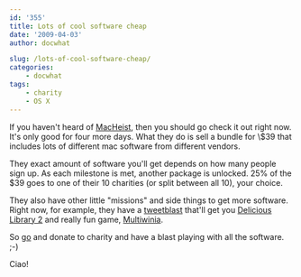 ```yaml
---
id: '355'
title: Lots of cool software cheap
date: '2009-04-03'
author: docwhat

slug: /lots-of-cool-software-cheap/
categories:
    - docwhat
tags:
    - charity
    - OS X
---
```


If you haven\'t heard of [MacHeist](http://www.macheist.com/bundle/u/314119/),
then you should go check it out right now. It\'s only good for four more days.
What they do is sell a bundle for \\\$39 that includes lots of different mac
software from different vendors.

They exact amount of software you'll get depends on how many people sign up.
As each milestone is met, another package is unlocked. 25% of the \$39 goes to
one of their 10 charities (or split between all 10), your choice.

<!-- more -->

They also have other little \"missions\" and side things to get more software.
Right now, for example, they have a
[tweetblast](http://www.macheist.com/tweetblast) that\'ll get you
[Delicious Library 2](http://delicious-monster.com/) and really fun game,
[Multiwinia](http://www.introversion.co.uk/multiwinia/).

So [go](http://www.macheist.com/bundle/u/314119/) and donate to charity and
have a blast playing with all the software. ;-)

Ciao!
